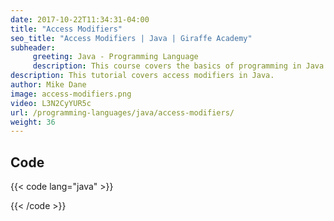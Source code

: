 ```yaml
---
date: 2017-10-22T11:34:31-04:00
title: "Access Modifiers"
seo_title: "Access Modifiers | Java | Giraffe Academy"
subheader:
     greeting: Java - Programming Language
     description: This course covers the basics of programming in Java. Work your way through the videos and we'll teach you everything you need to know to start your programming journey!
description: This tutorial covers access modifiers in Java.
author: Mike Dane
image: access-modifiers.png
video: L3N2CyYUR5c
url: /programming-languages/java/access-modifiers/
weight: 36
---
```


## Code

{{< code lang="java" >}}


{{< /code >}}